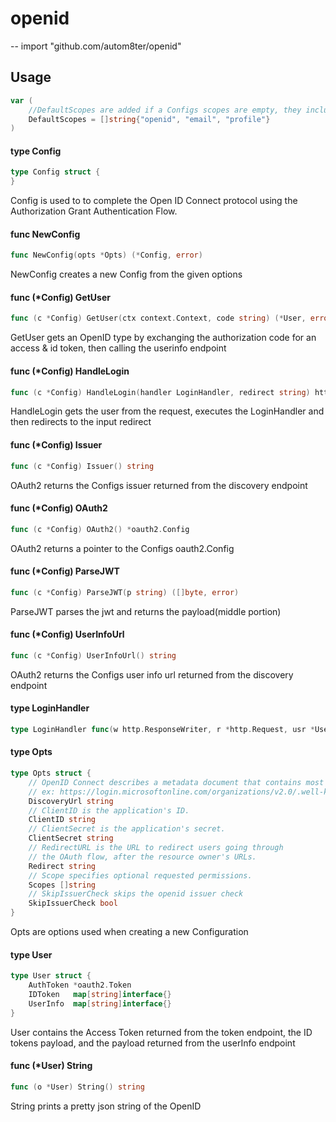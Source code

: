 # openid
--
    import "github.com/autom8ter/openid"


## Usage

```go
var (
	//DefaultScopes are added if a Configs scopes are empty, they include: openid, email, profile
	DefaultScopes = []string{"openid", "email", "profile"}
)
```

#### type Config

```go
type Config struct {
}
```

Config is used to to complete the Open ID Connect protocol using the
Authorization Grant Authentication Flow.

#### func  NewConfig

```go
func NewConfig(opts *Opts) (*Config, error)
```
NewConfig creates a new Config from the given options

#### func (*Config) GetUser

```go
func (c *Config) GetUser(ctx context.Context, code string) (*User, error)
```
GetUser gets an OpenID type by exchanging the authorization code for an access &
id token, then calling the userinfo endpoint

#### func (*Config) HandleLogin

```go
func (c *Config) HandleLogin(handler LoginHandler, redirect string) http.HandlerFunc
```
HandleLogin gets the user from the request, executes the LoginHandler and then
redirects to the input redirect

#### func (*Config) Issuer

```go
func (c *Config) Issuer() string
```
OAuth2 returns the Configs issuer returned from the discovery endpoint

#### func (*Config) OAuth2

```go
func (c *Config) OAuth2() *oauth2.Config
```
OAuth2 returns a pointer to the Configs oauth2.Config

#### func (*Config) ParseJWT

```go
func (c *Config) ParseJWT(p string) ([]byte, error)
```
ParseJWT parses the jwt and returns the payload(middle portion)

#### func (*Config) UserInfoUrl

```go
func (c *Config) UserInfoUrl() string
```
OAuth2 returns the Configs user info url returned from the discovery endpoint

#### type LoginHandler

```go
type LoginHandler func(w http.ResponseWriter, r *http.Request, usr *User) error
```


#### type Opts

```go
type Opts struct {
	// OpenID Connect describes a metadata document that contains most of the information required for an app to do sign-in.
	// ex: https://login.microsoftonline.com/organizations/v2.0/.well-known/openid-configuration
	DiscoveryUrl string
	// ClientID is the application's ID.
	ClientID string
	// ClientSecret is the application's secret.
	ClientSecret string
	// RedirectURL is the URL to redirect users going through
	// the OAuth flow, after the resource owner's URLs.
	Redirect string
	// Scope specifies optional requested permissions.
	Scopes []string
	// SkipIssuerCheck skips the openid issuer check
	SkipIssuerCheck bool
}
```

Opts are options used when creating a new Configuration

#### type User

```go
type User struct {
	AuthToken *oauth2.Token
	IDToken   map[string]interface{}
	UserInfo  map[string]interface{}
}
```

User contains the Access Token returned from the token endpoint, the ID tokens
payload, and the payload returned from the userInfo endpoint

#### func (*User) String

```go
func (o *User) String() string
```
String prints a pretty json string of the OpenID
